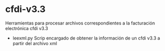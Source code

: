 # cfdi-v3.3
Herramientas para procesar archivos correspondientes a la facturación electrónica cfdi v3.3

* leexml.py Scrip encargado de obtener la información de un cfdi v3.3 a partir del archivo xml
